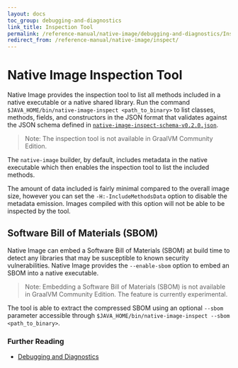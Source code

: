 ```yaml
---
layout: docs
toc_group: debugging-and-diagnostics
link_title: Inspection Tool
permalink: /reference-manual/native-image/debugging-and-diagnostics/InspectTool/
redirect_from: /reference-manual/native-image/inspect/
---
```


# Native Image Inspection Tool

Native Image provides the inspection tool to list all methods included in a native executable or a native shared library. Run the command `$JAVA_HOME/bin/native-image-inspect <path_to_binary>` to list classes, methods, fields, and constructors in the JSON format that validates against the JSON schema defined in [`native-image-inspect-schema-v0.2.0.json`](assets/native-image-inspect-schema-v0.2.0.json).

> Note: The inspection tool is not available in GraalVM Community Edition.

The `native-image` builder, by default, includes metadata in the native executable which then enables the inspection tool to list the included methods.

The amount of data included is fairly minimal compared to the overall image size, however you can set the `-H:-IncludeMethodsData` option to disable the metadata emission.
Images compiled with this option will not be able to be inspected by the tool.

## Software Bill of Materials (SBOM)

Native Image can embed a Software Bill of Materials (SBOM) at build time to detect any libraries that may be susceptible to known security vulnerabilities.
Native Image provides the `--enable-sbom` option to embed an SBOM into a native executable. 

> Note: Embedding a Software Bill of Materials (SBOM) is not available in GraalVM Community Edition. The feature is currently experimental.

The tool is able to extract the compressed SBOM using an optional `--sbom` parameter accessible through `$JAVA_HOME/bin/native-image-inspect --sbom <path_to_binary>`.

### Further Reading

- [Debugging and Diagnostics](DebuggingAndDiagnostics.md)